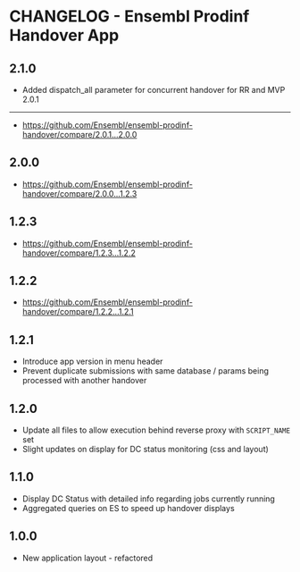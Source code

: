 CHANGELOG - Ensembl Prodinf Handover App
========================================
2.1.0
-----
- Added dispatch_all parameter for concurrent handover for RR and MVP
2.0.1
-----
- https://github.com/Ensembl/ensembl-prodinf-handover/compare/2.0.1...2.0.0

2.0.0
-----
- https://github.com/Ensembl/ensembl-prodinf-handover/compare/2.0.0...1.2.3

1.2.3
-----
- https://github.com/Ensembl/ensembl-prodinf-handover/compare/1.2.3...1.2.2

1.2.2
-----
- https://github.com/Ensembl/ensembl-prodinf-handover/compare/1.2.2...1.2.1

1.2.1
------
- Introduce app version in menu header
- Prevent duplicate submissions with same database / params being processed with another handover

1.2.0
------
- Update all files to allow execution behind reverse proxy with `SCRIPT_NAME` set
- Slight updates on display for DC status monitoring (css and layout)

1.1.0
------
- Display DC Status with detailed info regarding jobs currently running
- Aggregated queries on ES to speed up handover displays

1.0.0
------
- New application layout - refactored
